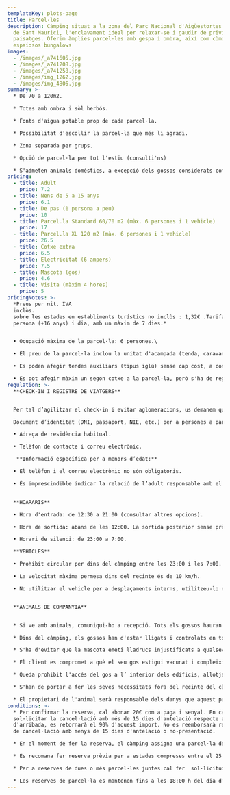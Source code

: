 ```yaml
---
templateKey: plots-page
title: Parcel·les
description: Càmping situat a la zona del Parc Nacional d'Aigüestortes i Estany
  de Sant Maurici, l'enclavament ideal per relaxar-se i gaudir de privilegiats
  paisatges. Oferim àmplies parcel·les amb gespa i ombra, així com còmodes i
  espaiosos bungalows
images:
  - /images/_a741605.jpg
  - /images/_a741208.jpg
  - /images/_a741258.jpg
  - /images/img_1262.jpg
  - /images/img_4806.jpg
summary: >-
  * De 70 a 120m2.

  * Totes amb ombra i sòl herbós.

  * Fonts d'aigua potable prop de cada parcel·la.

  * Possibilitat d'escollir la parcel·la que més li agradi.

  * Zona separada per grups.

  * Opció de parcel·la per tot l'estiu (consulti'ns)

  * S'admeten animals domèstics, a excepció dels gossos considerats com potencialment perillosos·
pricing:
  - title: Adult
    price: 7.2
  - title: Nens de 5 a 15 anys
    price: 6.1
  - title: De pas (1 persona a peu)
    price: 10
  - title: Parcel.la Standard 60/70 m2 (màx. 6 persones i 1 vehicle)
    price: 17
  - title: Parcel.la XL 120 m2 (màx. 6 persones i 1 vehicle)
    price: 26.5
  - title: Cotxe extra
    price: 6.5
  - title: Electricitat (6 ampers)
    price: 7.5
  - title: Mascota (gos)
    price: 4.6
  - title: Visita (màxim 4 hores)
    price: 5
pricingNotes: >-
  *Preus per nit. IVA
  inclòs.                                                                                                                                         Impost
  sobre les estades en establiments turístics no inclòs : 1,32€ .Tarifa per
  persona (+16 anys) i dia, amb un màxim de 7 dies.*


  • Ocupació màxima de la parcel·la: 6 persones.\

  • El preu de la parcel·la inclou la unitat d'acampada (tenda, caravana, autocaravana...) i un vehicle, que s'aparca a la parcel·la.\

  • Es poden afegir tendes auxiliars (tipus iglú) sense cap cost, a condició que estiguin dins dels límits de la parcel·la.\

  • Es pot afegir màxim un segon cotxe a la parcel·la, però s'ha de registrar i abonar segons la tarifa vigent, i haurà d'estacionar-se dins dels límits de la parcel·la. En el cas que s'aparqui en una altra parcel·la s'haurà de pagar la tarifa de la parcel·la extra que estigui ocupant.
regulation: >-
  **CHECK-IN I REGISTRE DE VIATGERS**


  Per tal d’agilitzar el check-in i evitar aglomeracions, us demanem que tingueu preparades les següents dades obligatòries de totes les persones allotjades, inclosos els menors d’edat:

  Document d’identitat (DNI, passaport, NIE, etc.) per a persones a partir de 14 anys.

  •	Adreça de residència habitual.

  •	Telèfon de contacte i correu electrònic.

   **Informació específica per a menors d’edat:**

  •	El telèfon i el correu electrònic no són obligatoris.

  •	És imprescindible indicar la relació de l’adult responsable amb el menor (mare, pare, tutor legal, etc.).


  **HOARARIS**

  •	Hora d'entrada: de 12:30 a 21:00 (consultar altres opcions).

  •	Hora de sortida: abans de les 12:00. La sortida posterior sense prèvia comunicació a recepció, comporta el cost d'una nit addicional.

  •	Horari de silenci: de 23:00 a 7:00. 

  **VEHICLES**

  •	Prohibit circular per dins del càmping entre les 23:00 i les 7:00.

  •	La velocitat màxima permesa dins del recinte és de 10 km/h.

  •	No utilitzar el vehicle per a desplaçaments interns, utilitzeu-lo només per entrar o sortir del recinte.


  **ANIMALS DE COMPANYIA**


  * Si ve amb animals, comuniqui-ho a recepció. Tots els gossos hauran d'estar registrats en el moment del check-in, i la seva estada resta subjecta al pagament de la tarifa corresponent.

  * Dins del càmping, els gossos han d'estar lligats i controlats en tot moment i mai podran ocupar o passar per una parcel·la que no correspongui al seu amo.

  * S'ha d'evitar que la mascota emeti lladrucs injustificats a qualsevol hora i menys en les hores de descans.

  * El client es compromet a què el seu gos estigui vacunat i compleixi amb les condicions higienicosanitàries   establertes per llei. 

  * Queda prohibit l'accés del gos a l’ interior dels edificis, allotjaments, piscina i parc infantil.

  * S'han de portar a fer les seves necessitats fora del recinte del càmping. En tot cas, els propietaris hauran de recollir els excrements dels seus animals i dipositar-los dins d'una bossa al contenidor del rebuig.

  * El propietari de l'animal serà responsable dels danys que aquest pugui ocasionar tant a la resta dels campistes i als seus béns com a les instal·lacions del càmping.
conditions: >-
  * Per confirmar la reserva, cal abonar 20€ com a paga i senyal. En cas de
  sol·licitar la cancel·lació amb més de 15 dies d'antelació respecte a la data
  d'arribada, es retornarà el 90% d'aquest import. No es reemborsarà res en cas
  de cancel·lació amb menys de 15 dies d'antelació o no-presentació.

  * En el moment de fer la reserva, el càmping assigna una parcel·la del tipus escollit per assegurar-ne la reserva. Tot i això, a la seva arribada, i sempre que hi hagi opcions disponibles, el client podrà triar una altra parcel·la dins de la mateixa categoria reservada.

  * Es recomana fer reserva prèvia per a estades compreses entre el 25 de juliol i el 15 d’agost.

  * Per a reserves de dues o més parcel·les juntes cal fer  sol·licitud per correu electrònic.

  * Les reserves de parcel·la es mantenen fins a les 18:00 h del dia d’arribada. Si teniu previst arribar més tard, cal que ens ho comuniqueu prèviament. En cas contrari, la reserva no queda garantida.
---
```

